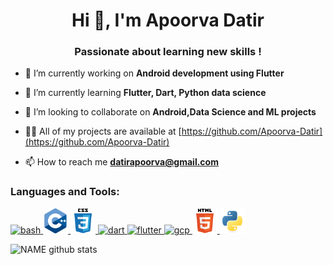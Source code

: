 <h1 align="center">Hi 👋, I'm Apoorva Datir</h1>
<h3 align="center">Passionate about learning new skills !</h3>

- 🔭 I’m currently working on **Android development using Flutter**

- 🌱 I’m currently learning **Flutter, Dart, Python data science**

- 👯 I’m looking to collaborate on **Android,Data Science and ML projects**

- 👨‍💻 All of my projects are available at [https://github.com/Apoorva-Datir](https://github.com/Apoorva-Datir)

- 📫 How to reach me **datirapoorva@gmail.com**


<h3 align="left">Languages and Tools:</h3>
<p align="left"> <a href="https://www.gnu.org/software/bash/" target="_blank"> <img src="https://www.vectorlogo.zone/logos/gnu_bash/gnu_bash-icon.svg" alt="bash" width="40" height="40"/> </a> <a href="https://www.w3schools.com/cpp/" target="_blank"> <img src="https://raw.githubusercontent.com/devicons/devicon/master/icons/cplusplus/cplusplus-original.svg" alt="cplusplus" width="40" height="40"/> </a> <a href="https://www.w3schools.com/css/" target="_blank"> <img src="https://raw.githubusercontent.com/devicons/devicon/master/icons/css3/css3-original-wordmark.svg" alt="css3" width="40" height="40"/> </a> <a href="https://dart.dev" target="_blank"> <img src="https://www.vectorlogo.zone/logos/dartlang/dartlang-icon.svg" alt="dart" width="40" height="40"/> </a> <a href="https://flutter.dev" target="_blank"> <img src="https://www.vectorlogo.zone/logos/flutterio/flutterio-icon.svg" alt="flutter" width="40" height="40"/> </a> <a href="https://cloud.google.com" target="_blank"> <img src="https://www.vectorlogo.zone/logos/google_cloud/google_cloud-icon.svg" alt="gcp" width="40" height="40"/> </a> <a href="https://www.w3.org/html/" target="_blank"> <img src="https://raw.githubusercontent.com/devicons/devicon/master/icons/html5/html5-original-wordmark.svg" alt="html5" width="40" height="40"/> </a> <a href="https://www.python.org" target="_blank"> <img src="https://raw.githubusercontent.com/devicons/devicon/master/icons/python/python-original.svg" alt="python" width="40" height="40"/> </a> </p>

![NAME github stats](https://github-readme-stats.vercel.app/apiusername=Apoorva-Datir&show_icons=true&theme=radical)
<!---
Apoorva-Datir/Apoorva-Datir is a ✨ special ✨ repository because its `README.md` (this file) appears on your GitHub profile.
You can click the Preview link to take a look at your changes.
--->
